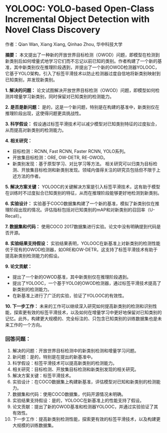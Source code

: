 # YOLOOC: YOLO-based Open-Class Incremental Object Detection with Novel Class Discovery

作者：Qian Wan, Xiang Xiang, Qinhao Zhou, 华中科技大学

**摘要：** 本文提出了一种新的开放世界目标检测（OWOD）问题，即模型在检测到新类别后如何增量式地学习它们而不忘记以前已知的类别。作者构建了一个新的基准，其中新类别仅在推理阶段遇到，并提出了一个新的OWOD检测器YOLOOC，它基于YOLO架构，引入了标签平滑技术以防止检测器过度自信地将新类别映射到已知类别，并发现新类别。

**1. 解决的问题：** 论文试图解决开放世界目标检测（OWOD）问题，即模型如何检测并增量学习新类别，同时保留对已知类别的检测能力。

**2. 是否是新问题：** 是的，这是一个新问题，特别是在构建的基准中，新类别仅在推理阶段出现，这使得问题更具挑战性。

**3. 科学假设：** 假设通过标签平滑技术可以减少模型对已知类别特征的过度拟合，从而提高对新类别的检测能力。

**4. 相关研究：**

- 目标检测：RCNN, Fast RCNN, Faster RCNN, YOLO系列。
- 开放集目标检测：ORE, OW-DETR, RE-OWOD。
- 新类别发现：基于原型学习、对比学习等方法。 相关研究可以归类为目标检测、开放集目标检测和新类别发现。领域内值得关注的研究员包括但不限于上述方法的作者。

**5. 解决方案关键：** YOLOOC的关键解决方案是引入标签平滑技术，这有助于模型在训练时不过度拟合已知类别的特征，从而在推理阶段能够更好地检测到新类别。

**6. 实验设计：** 实验基于COCO数据集构建了一个新的基准，模拟了新类别仅在推理阶段出现的情况。评估指标包括对已知类别的mAP和对新类别的召回率（U-Recall）。

**7. 数据集和代码：** 使用COCO 2017数据集进行实验。论文中没有明确提到代码是否开源。

**8. 实验结果支持假设：** 实验结果表明，YOLOOC在新基准上对新类别的检测性能优于现有的OWOD检测器，如ORE和OW-DETR，这支持了标签平滑技术有助于提高新类别检测能力的假设。

**9. 论文贡献：**

- 提出了一个新的OWOD基准，其中新类别仅在推理阶段遇到。
- 提出了YOLOOC，一个基于YOLO的OWOD检测器，通过标签平滑技术提高了新类别的检测能力。
- 在新基准上进行了广泛的实验，验证了YOLOOC的有效性。

**10. 下一步工作：** 未来的工作可以继续深入研究如何提高新类别的检测和识别性能，探索更有效的标签平滑技术，以及如何在增量学习中更好地保留对已知类别的记忆。此外，构建更大规模的、完全标注的、只包含已知类别的训练数据集也是未来工作的一个方向。

### 回答问题：

1. 解决的问题：开放世界目标检测中的新类别检测和增量学习问题。
2. 新问题：是的，特别是在提出的新基准中。
3. 科学假设：标签平滑技术可以提高新类别的检测能力。
4. 相关研究：目标检测、开放集目标检测和新类别发现的相关研究。
5. 解决方案关键：标签平滑技术。
6. 实验设计：在COCO数据集上构建新基准，评估模型对已知和新类别的检测能力。
7. 数据集和代码：使用COCO数据集，代码开源情况未明确。
8. 实验结果支持假设：是的，YOLOOC在新基准上的性能支持了假设。
9. 论文贡献：提出了新的OWOD基准和检测器YOLOOC，并通过实验验证了其有效性。
10. 下一步工作：提高新类别检测性能，探索更有效的标签平滑技术，以及构建更大规模的训练数据集。